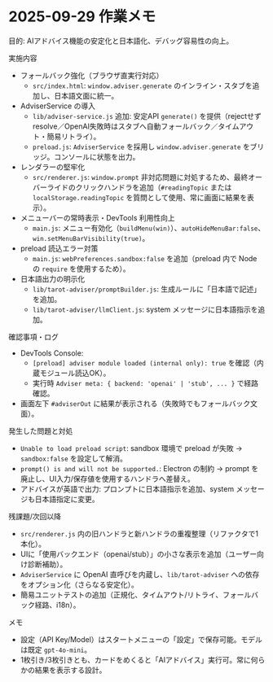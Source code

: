 # 2025-09-29 作業メモ

目的: AIアドバイス機能の安定化と日本語化、デバッグ容易性の向上。

実施内容
- フォールバック強化（ブラウザ直実行対応）
  - `src/index.html`: `window.adviser.generate` のインライン・スタブを追加し、日本語文面に統一。
- AdviserService の導入
  - `lib/adviser-service.js` 追加: 安定API `generate()` を提供（rejectせずresolve／OpenAI失敗時はスタブへ自動フォールバック／タイムアウト・簡易リトライ）。
  - `preload.js`: `AdviserService` を採用し `window.adviser.generate` をブリッジ。コンソールに状態を出力。
- レンダラーの堅牢化
  - `src/renderer.js`: `window.prompt` 非対応問題に対処するため、最終オーバーライドのクリックハンドラを追加（`#readingTopic` または `localStorage.readingTopic` を質問として使用、常に画面に結果を表示）。
- メニューバーの常時表示・DevTools 利用性向上
  - `main.js`: メニュー有効化（`buildMenu(win)`）、`autoHideMenuBar:false`、`win.setMenuBarVisibility(true)`。
- preload 読込エラー対策
  - `main.js`: `webPreferences.sandbox:false` を追加（preload 内で Node の `require` を使用するため）。
- 日本語出力の明示化
  - `lib/tarot-adviser/promptBuilder.js`: 生成ルールに「日本語で記述」を追加。
  - `lib/tarot-adviser/llmClient.js`: system メッセージに日本語指示を追加。

確認事項・ログ
- DevTools Console:
  - `[preload] adviser module loaded (internal only): true` を確認（内蔵モジュール読込OK）。
  - 実行時 `Adviser meta: { backend: 'openai' | 'stub', ... }` で経路確認。
- 画面左下 `#adviserOut` に結果が表示される（失敗時でもフォールバック文面）。

発生した問題と対処
- `Unable to load preload script`: sandbox 環境で preload が失敗 → `sandbox:false` を設定して解消。
- `prompt() is and will not be supported.`: Electron の制約 → prompt を廃止し、UI入力/保存値を使用するハンドラへ差替え。
- アドバイスが英語で出力: プロンプトに日本語指示を追加、system メッセージも日本語指定に変更。

残課題/次回以降
- `src/renderer.js` 内の旧ハンドラと新ハンドラの重複整理（リファクタで1本化）。
- UIに「使用バックエンド（openai/stub）」の小さな表示を追加（ユーザー向け診断補助）。
- `AdviserService` に OpenAI 直呼びを内蔵し、`lib/tarot-adviser` への依存をオプション化（さらなる安定化）。
- 簡易ユニットテストの追加（正規化、タイムアウト/リトライ、フォールバック経路、i18n）。

メモ
- 設定（API Key/Model）はスタートメニューの「設定」で保存可能。モデルは既定 `gpt-4o-mini`。
- 1枚引き/3枚引きとも、カードをめくると「AIアドバイス」実行可。常に何らかの結果を表示する設計。

